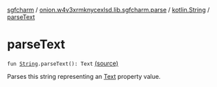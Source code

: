 [sgfcharm](../../index.md) / [onion.w4v3xrmknycexlsd.lib.sgfcharm.parse](../index.md) / [kotlin.String](index.md) / [parseText](./parse-text.md)

# parseText

`fun `[`String`](https://kotlinlang.org/api/latest/jvm/stdlib/kotlin/-string/index.html)`.parseText(): Text` [(source)](https://github.com/w4v3/sgfcharm/tree/master/sgfcharm/src/main/java/onion/w4v3xrmknycexlsd/lib/sgfcharm/parse/SgfParser.kt#L373)

Parses this string representing an [Text](../-sgf-type/-text/index.md) property value.

